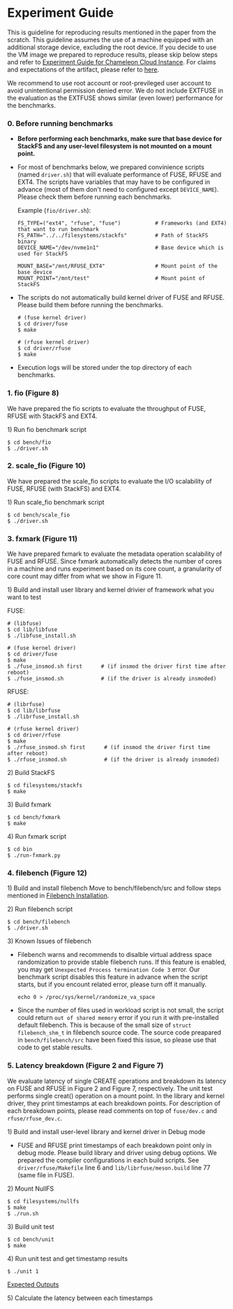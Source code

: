 # Experiment Guide

This is guideline for reproducing results mentioned in the paper from the scratch. This guideline assumes the use of a machine equipped with an additional storage device, excluding the root device.
If you decide to use the VM image we prepared to reproduce results, please skip below steps and refer to [Experiment Guide for Chameleon Cloud Instance](experiment_guide_for_cc.md). For claims and expectations of the artifact, please refer to [here](claims.md).

We recommend to use root account or root-previleged user account to avoid unintentional permission denied error. We do not include EXTFUSE in the evaluation as the EXTFUSE shows similar (even lower) performance for the benchmarks.

### 0. Before running benchmarks
* **Before performing each benchmarks, make sure that base device for StackFS and any user-level filesystem is not mounted on a mount point.** 
* For most of benchmarks below, we prepared convinience scripts (named ```driver.sh```) that will evaluate performance of FUSE, RFUSE and EXT4. The scripts have variables that may have to be configured in advance (most of them don't need to configured except ```DEVICE_NAME```). 
Please check them before running each benchmarks.

  Example (```fio/driver.sh```):
    ```
    FS_TYPE=("ext4", "rfuse", "fuse")           # Frameworks (and EXT4) that want to run benchmark
    FS_PATH="../../filesystems/stackfs"         # Path of StackFS binary
    DEVICE_NAME="/dev/nvme1n1"                  # Base device which is used for StackFS

    MOUNT_BASE="/mnt/RFUSE_EXT4"                # Mount point of the base device
    MOUNT_POINT="/mnt/test"                     # Mount point of StackFS
    ```

* The scripts do not automatically build kernel driver of FUSE and RFUSE. Please build them before running the benchmarks.
    ```
    # (fuse kernel driver)
    $ cd driver/fuse
    $ make

    # (rfuse kernel driver)
    $ cd driver/rfuse
    $ make
    ```

* Execution logs will be stored under the top directory of each benchmarks. 
### 1. fio (Figure 8)

We have prepared the fio scripts to evaluate the throughput of FUSE, RFUSE with StackFS and EXT4. 

1\) Run fio benchmark script 
```
$ cd bench/fio
$ ./driver.sh
```

### 2. scale_fio (Figure 10)

We have prepared the scale_fio scripts to evaluate the I/O scalability of FUSE, RFUSE (with StackFS) and EXT4. 

1\) Run scale_fio benchmark script 
```
$ cd bench/scale_fio
$ ./driver.sh
```

### 3. fxmark (Figure 11)

We have prepared fxmark to evaluate the metadata operation scalability of FUSE and RFUSE. Since fxmark automatically detects the number of cores in a machine and runs experiment based on its core count, a granularity of core count may differ from what we show in Figure 11.

1\) Build and install user library and kernel drivier of framework what you want to test

FUSE: 
```
# (libfuse)
$ cd lib/libfuse
$ ./libfuse_install.sh
	
# (fuse kernel driver)
$ cd driver/fuse
$ make 
$ ./fuse_insmod.sh first      # (if insmod the driver first time after reboot)
$ ./fuse_insmod.sh            # (if the driver is already insmoded)
```

RFUSE: 
```
# (librfuse)
$ cd lib/librfuse
$ ./librfuse_install.sh
	
# (rfuse kernel driver)
$ cd driver/rfuse
$ make 
$ ./rfuse_insmod.sh first      # (if insmod the driver first time after reboot)
$ ./rfuse_insmod.sh            # (if the driver is already insmoded)
```

2\) Build StackFS
```
$ cd filesystems/stackfs
$ make
```

3\) Build fxmark  
```
$ cd bench/fxmark
$ make
```

4\) Run fxmark script
```
$ cd bin
$ ./run-fxmark.py
```

### 4. filebench (Figure 12)
1\) Build and install filebench 
Move to bench/filebench/src and follow steps mentioned in [Filebench Installation](filebench/src/README).

2\) Run filebench script 
```
$ cd bench/filebench 
$ ./driver.sh
```

3\) Known Issues of filebench

* Filebench warns and recommends to disalble virtual address space randomization to provide stable filebench runs. If this feature is enabled, you may get ```Unexpected Process termination Code 3``` error. Our benchmark script disables this feature in advance when the script starts, but if you encount related error, please turn off it manually. 
    ```
    echo 0 > /proc/sys/kernel/randomize_va_space
    ```
    
* Since the number of files used in workload script is not small, the script could return ```out of shared memory``` error if you run it with pre-installed default filebench. This is because of the small size of ```struct filebench_shm_t``` in filebench source code. The source code preapared in ```bench/filebench/src``` have been fixed this issue, so please use that code to get stable results.

### 5. Latency breakdown (Figure 2 and Figure 7)

We evaluate latency of single CREATE operations and breakdown its latency on FUSE and RFUSE in Figure 2 and Figure 7, respectively. The unit test performs single creat() operation on a mount point. In the library and kernel driver, they print timestamps at each breakdown points. For description of each breakdown points, please read comments on top of ```fuse/dev.c``` and ```rfuse/rfuse_dev.c```. 

1\) Build and install user-level library and kernel driver in Debug mode
   
* FUSE and RFUSE print timestamps of each breakdown point only in debug mode. Please build library and driver using debug options. We prepared the compiler configurations in each build scripts. See ```driver/rfuse/Makefile``` line 6 and ```lib/librfuse/meson.build``` line 77 (same file in FUSE).

2\) Mount NullFS 
```
$ cd filesystems/nullfs
$ make
$ ./run.sh
```

3\) Build unit test 
```
$ cd bench/unit
$ make
```

4\) Run unit test and get timestamp results
```
$ ./unit 1
```

[Expected Outputs](unit/unit_output.md)

5\) Calculate the latency between each timestamps
